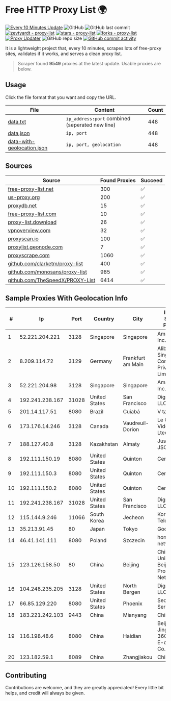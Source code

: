 
# Free HTTP Proxy List 🌍

[![Every 10 Minutes Update](https://github.com/mertguvencli/http-proxy-list/actions/workflows/main.yml/badge.svg?branch=main)](https://github.com/mertguvencli/http-proxy-list/actions/workflows/main.yml)
![GitHub](https://img.shields.io/github/license/mertguvencli/http-proxy-list)
![GitHub last commit](https://img.shields.io/github/last-commit/mertguvencli/http-proxy-list)
[![zevtyardt - proxy-list](https://img.shields.io/static/v1?label=zevtyardt&message=proxy-list&color=blue&logo=github)](https://github.com/zevtyardt/proxy-list "Go to GitHub repo")
[![stars - proxy-list](https://img.shields.io/github/stars/zevtyardt/proxy-list?style=social)](https://github.com/zevtyardt/proxy-list)
[![forks - proxy-list](https://img.shields.io/github/forks/zevtyardt/proxy-list?style=social)](https://github.com/zevtyardt/proxy-list)
[![Proxy Updater](https://github.com/zevtyardt/proxy-list/workflows/Proxy%20Updater/badge.svg)](https://github.com/zevtyardt/proxy-list/actions?query=workflow:"Proxy+Updater")
![GitHub repo size](https://img.shields.io/github/repo-size/zevtyardt/proxy-list)
[![GitHub commit activity](https://img.shields.io/github/commit-activity/m/zevtyardt/proxy-list?logo=commits)](https://github.com/zevtyardt/proxy-list/commits/main)

It is a lightweight project that, every 10 minutes, scrapes lots of free-proxy sites, validates if it works, and serves a clean proxy list.

> Scraper found **9549** proxies at the latest update. Usable proxies are below.

## Usage

Click the file format that you want and copy the URL.

|File|Content|Count|
|----|-------|-----|
|[data.txt](https://raw.githubusercontent.com/mertguvencli/http-proxy-list/main/proxy-list/data.txt)|`ip_address:port` combined (seperated new line)|448|
|[data.json](https://raw.githubusercontent.com/mertguvencli/http-proxy-list/main/proxy-list/data.json)|`ip, port`|448|
|[data-with-geolocation.json](https://raw.githubusercontent.com/mertguvencli/http-proxy-list/main/proxy-list/data-with-geolocation.json)|`ip, port, geolocation`|448|

## Sources

|Source|Found Proxies|Succeed|
|------|-------------|-------|
|[free-proxy-list.net](https://free-proxy-list.net)|300|✅|
|[us-proxy.org](https://www.us-proxy.org)|200|✅|
|[proxydb.net](http://proxydb.net)|15|✅|
|[free-proxy-list.com](https://free-proxy-list.com/?page=&port=&type%5B%5D=http&type%5B%5D=https&up_time=0&search=Search)|10|✅|
|[proxy-list.download](https://www.proxy-list.download/HTTP)|26|✅|
|[vpnoverview.com](https://vpnoverview.com/privacy/anonymous-browsing/free-proxy-servers)|32|✅|
|[proxyscan.io](https://www.proxyscan.io)|100|✅|
|[proxylist.geonode.com](https://proxylist.geonode.com/api/proxy-list?limit=300&page=1&sort_by=lastChecked&sort_type=desc&protocols=http,https)|7|✅|
|[proxyscrape.com](https://api.proxyscrape.com/v2/?request=displayproxies&protocol=http&timeout=10000&country=all&ssl=all&anonymity=all)|1060|✅|
|[github.com/clarketm/proxy-list](https://raw.githubusercontent.com/clarketm/proxy-list/master/proxy-list-raw.txt)|400|✅|
|[github.com/monosans/proxy-list](https://raw.githubusercontent.com/monosans/proxy-list/main/proxies/http.txt)|985|✅|
|[github.com/TheSpeedX/PROXY-List](https://raw.githubusercontent.com/TheSpeedX/PROXY-List/master/http.txt)|6414|✅|


## Sample Proxies With Geolocation Info

|#|Ip|Port|Country|City|Internet Service Provider|
|-|--|----|-------|----|-------------------------|
|1|52.221.204.221|3128|Singapore|Singapore|Amazon.com, Inc.|
|2|8.209.114.72|3129|Germany|Frankfurt am Main|Alibaba.com Singapore E-Commerce Private Limited|
|3|52.221.204.98|3128|Singapore|Singapore|Amazon.com, Inc.|
|4|192.241.238.167|31028|United States|San Francisco|DigitalOcean, LLC|
|5|201.14.117.51|8080|Brazil|Cuiabá|V tal|
|6|173.176.14.246|3128|Canada|Vaudreuil-Dorion|Le Groupe Videotron Ltee|
|7|188.127.40.8|3128|Kazakhstan|Almaty|Jusan Mobile JSC|
|8|192.111.150.19|8080|United States|Quinton|Centrilogic|
|9|192.111.150.3|8080|United States|Quinton|Centrilogic|
|10|192.111.150.2|8080|United States|Quinton|Centrilogic|
|11|192.241.238.167|31028|United States|San Francisco|DigitalOcean, LLC|
|12|115.144.9.246|11066|South Korea|Jecheon|Korea Telecom|
|13|35.213.91.45|80|Japan|Tokyo|Google LLC|
|14|46.41.141.111|8080|Poland|Szczecin|home.pl network|
|15|123.126.158.50|80|China|Beijing|China Unicom Beijing Province Network|
|16|104.248.235.205|3128|United States|North Bergen|DigitalOcean, LLC|
|17|66.85.129.220|8080|United States|Phoenix|Secured Servers LLC|
|18|183.221.242.103|9443|China|Mianyang|China Mobile|
|19|116.198.48.6|8080|China|Haidian|Beijing Jingdong 360 Degree E-commerce Co., Ltd.|
|20|123.182.59.1|8089|China|Zhangjiakou|Chinanet|



## Contributing

Contributions are welcome, and they are greatly appreciated! Every
little bit helps, and credit will always be given.

